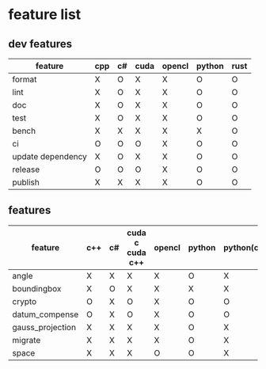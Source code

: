 # feature list

## dev features

| feature           | cpp | c#  | cuda | opencl | python | rust |
| ----------------- | --- | --- | ---- | ------ | ------ | ---- |
| format            | X   | O   | X    | X      | O      | O    |
| lint              | X   | O   | X    | X      | O      | O    |
| doc               | X   | O   | X    | X      | O      | O    |
| test              | X   | O   | X    | X      | O      | O    |
| bench             | X   | X   | X    | X      | X      | O    |
| ci                | O   | O   | O    | X      | O      | O    |
| update dependency | X   | O   | X    | X      | O      | O    |
| release           | O   | O   | O    | X      | O      | O    |
| publish           | X   | X   | X    | X      | O      | O    |

## features

| feature          | c++ | c#  | cuda c <br> cuda c++ | opencl | python | python(cuda) | rust | rust(cuda) |
| ---------------- | --- | --- | -------------------- | ------ | ------ | ------------ | ---- | ---------- |
| angle            | X   | X   | X                    | X      | O      | X            | O    | X          |
| boundingbox      | X   | O   | X                    | X      | X      | X            | X    | X          |
| crypto           | O   | X   | O                    | X      | O      | O            | O    | O          |
| datum_compense   | O   | X   | O                    | X      | O      | O            | O    | O          |
| gauss_projection | X   | X   | X                    | X      | O      | X            | O    | X          |
| migrate          | X   | X   | X                    | X      | O      | X            | O    | X          |
| space            | X   | X   | X                    | O      | O      | X            | O    | X          |
